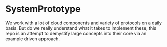 # SystemPrototype
We work with a lot of cloud components and variety of protocols on a daily basis. But do we really understand what it takes to implement these, this repo is an attempt to demystify large concepts into their core via an example driven approach.
